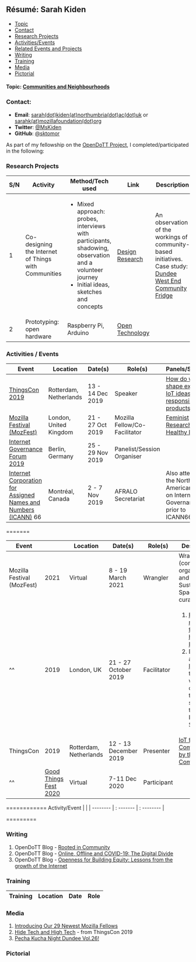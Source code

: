 
## Résumé: Sarah Kiden 
* [Topic](#topic)
* [Contact](#contact)
* [Research Projects](#research-projects)
* [Activities/Events](#activities-events)
* [Related Events and Projects](#related-events-and-projects)
* [Writing](#writing)
* [Training](#training)
* [Media](#media)
* [Pictorial](#pictorial)

#### Topic: [Communities and Neighbourhoods](https://github.com/sktomor/OpenDoTT-communities) 

### Contact:
* **Email**: [sarah(dot)kiden(at)northumbria(dot)ac(dot)uk](mailto:sarah.kiden@northumbria.ac.uk) or [sarahk(at)mozillafoundation(dot)org](mailto:sarahk@mozillafoundation.org) 
* **Twitter**: [@MsKiden](https://twitter.com/MsKiden)
* **GitHub**: [@sktomor](https://github.com/sktomor)

As part of my fellowship on the [OpenDoTT Project](https://opendott.org), I completed/participated in the following:

### Research Projects

S/N | Activity | Method/Tech used | Link | Description
---- | ----- | --------- | ---- | ------------
1 | Co-designing the Internet of Things with Communities | <ul><li>Mixed approach: probes, interviews with participants, shadowing, observation and a volunteer journey<br> <li> Initial ideas, sketches and concepts | [Design Research](https://github.com/sktomor/OpenDoTT-communities/blob/master/design-research/design-research.md) | An observation of the workings of community-based initiatives. Case study: [Dundee West End Community Fridge](https://www.gatechurch.co.uk/communityfridge)|
2 | Prototyping: open hardware | Raspberry Pi, Arduino | [Open Technology](https://github.com/sktomor/OpenDoTT-communities/blob/master/open-technology/open-technology.md) | | 

### Activities / Events

Event | Location | Date(s) | Role(s) | Panels/Sessions |
----- | -------- | ---- | ----- | -----  
|[ThingsCon 2019](https://thingscon.org/) | Rotterdam, Netherlands | 13 - 14 Dec 2019 | Speaker | [How do we shape exciting IoT ideas into responsible products?](https://thingscon.org/track-c-shape-responsible-products/)
|[Mozilla Festival (MozFest)](https://www.mozillafestival.org/en/) | London, United Kingdom | 21 - 27 Oct 2019 | Mozilla Fellow/Co-Facilitator |[Feminist Research for a Healthy Internet?](https://public.zenkit.com/i/2RH604FcHf/s8Pj-LxkFr/feminist-research-for-a-healthy-internet?v=AjPMuJLUs&hide=filters,views,workspaceLists) | 
|[Internet Governance Forum 2019](https://www.intgovforum.org/multilingual/) | Berlin, Germany | 25 - 29 Nov 2019 | Panelist/Session Organiser | 
|[Internet Corporation for Assigned Names and Numbers (ICANN)](https://meetings.icann.org/en/montreal66) 66 | Montréal, Canada | 2 - 7 Nov 2019 | AFRALO Secretariat  | Also attended the North American School on Internet Governance prior to ICANN66 |

=======

Event |      | Location | Date(s) | Role(s) | Description |
----- | ---- | -------- | ------- | ------- | -------------
Mozilla Festival (MozFest) | 2021 | Virtual | 8 - 19 March 2021 | Wrangler | Wrangler (community organiser) and  Sustainability Space/Theme curator |
 ^^ | 2019 | London, UK | 21 - 27 October 2019 | Facilitator | <ol><li> [Feminist research for a healthy Internet?](https://discourse.mozilla.org/t/feminist-research-for-a-healthy-internet/46647) <li> Drafted an [open letter](https://docs.google.com/document/d/1X-7QPTWhCw7LC73aHSLUPuQnONzYttXT62ausWgME-Y/edit) in the "I want to do that too! session in the Digital Inclusion Space </ol>|
ThingsCon | 2019 | Rotterdam, Netherlands | 12 - 13 December 2019 | Presenter | [IoT for the Community by the Community](https://thingscon.org/track-c-shape-responsible-products/)|
^^ | [Good Things Fest 2020](https://2020conf.thingscon.org/) | Virtual | 7-11 Dec 2020 | Participant |  |



============
Activity/Event | | |
 -------- | : ------- | : -------- |


=========

### Writing
1. OpenDoTT Blog - [Rooted in Community](https://opendott.org/posts/rooted-in-community/)
2. OpenDoTT Blog - [Online, Offline and COVID-19: The Digital Divide](https://opendott.org/posts/online-offline-and-covid-19-the-digital-divide/)
3. OpenDoTT Blog - [Openness for Building Equity: Lessons from the growth of the Internet](https://opendott.org/posts/openness-for-building-equity-internet/)

### Training
Training | Location | Date | Role
----- | -------- | ---- | -----
  
### Media
1. [Introducing Our 29 Newest Mozilla Fellows](https://foundation.mozilla.org/en/blog/introducing-our-29-newest-mozilla-fellows/)
2. [Hide Tech and High Tech](https://www.zylstra.org/blog/2020/01/hide-tech-and-high-tech/) - from ThingsCon 2019
3. [Pecha Kucha Night Dundee Vol.26!](https://creativedundee.com/2020/01/pecha-kucha-night-vol-26/)

### Pictorial
